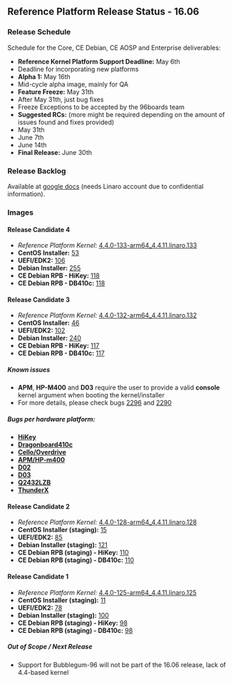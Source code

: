 ## Reference Platform Release Status - 16.06 

### Release Schedule

Schedule for the Core, CE Debian, CE AOSP and Enterprise deliverables:

- **Reference Kernel Platform Support Deadline:** May 6th
 - Deadline for incorporating new platforms
- **Alpha 1:** May 16th
 - Mid-cycle alpha image, mainly for QA
- **Feature Freeze:** May 31th
 - After May 31th, just bug fixes
 - Freeze Exceptions to be accepted by the 96boards team
- **Suggested RCs:** (more might be required depending on the amount of issues found and fixes provided)
 - May 31th
 - June 7th
 - June 14th
- **Final Release:** June 30th

### Release Backlog

Available at [google docs](https://docs.google.com/document/d/1utMREYtMKmC0eRM3duWCNTJ1oMNPPxMnvB_TTUOcWqg/edit) (needs Linaro account due to confidential information).

### Images

#### Release Candidate 4

- *Reference Platform Kernel:* [4.4.0-133-arm64_4.4.11.linaro.133](http://repo.linaro.org/ubuntu/linaro-overlay/pool/main/l/linux/)
- **CentOS Installer:** [53](https://builds.96boards.org/snapshots/reference-platform/components/centos-installer/53/)
- **UEFI/EDK2:** [106](https://builds.96boards.org/snapshots/reference-platform/components/uefi/106/)
- **Debian Installer:** [255](https://builds.96boards.org/snapshots/reference-platform/components/debian-installer/255/)
- **CE Debian RPB - HiKey:** [118](https://builds.96boards.org/snapshots/reference-platform/debian/118/hikey)
- **CE Debian RPB - DB410c:** [118](https://builds.96boards.org/snapshots/reference-platform/debian/118/dragonboard410c)

#### Release Candidate 3

- *Reference Platform Kernel:* [4.4.0-132-arm64_4.4.11.linaro.132](http://repo.linaro.org/ubuntu/linaro-overlay/pool/main/l/linux/)
- **CentOS Installer:** [46](https://builds.96boards.org/snapshots/reference-platform/components/centos-installer/46/)
- **UEFI/EDK2:** [102](https://builds.96boards.org/snapshots/reference-platform/components/uefi/102/)
- **Debian Installer:** [240](https://builds.96boards.org/snapshots/reference-platform/components/debian-installer/240/)
- **CE Debian RPB - HiKey:** [117](https://builds.96boards.org/snapshots/reference-platform/debian/117/hikey)
- **CE Debian RPB - DB410c:** [117](https://builds.96boards.org/snapshots/reference-platform/debian/117/dragonboard410c)

##### Known issues

- **APM**, **HP-M400** and **D03** require the user to provide a valid __console__ kernel argument when booting the kernel/installer
 - For more details, please check bugs [2296](https://bugs.linaro.org/show_bug.cgi?id=2296) and [2290](https://bugs.linaro.org/show_bug.cgi?id=2290)

##### Bugs per hardware platform:

- [**HiKey**](https://goo.gl/Rlu59c)
- [**Dragonboard410c**](https://goo.gl/2rnL8X)
- [**Cello/Overdrive**](https://goo.gl/CXTDbw)
- [**APM/HP-m400**](https://goo.gl/5hhs0l)
- [**D02**](https://goo.gl/P87Q5z)
- [**D03**](https://goo.gl/LSXpPR)
- [**Q2432LZB**](https://goo.gl/Q5lIGE)
- [**ThunderX**](https://goo.gl/z45Jkk)

#### Release Candidate 2

- *Reference Platform Kernel:* [4.4.0-128-arm64_4.4.11.linaro.128](http://repo.linaro.org/ubuntu/linaro-staging/pool/main/l/linux/)
- **CentOS Installer (staging):** [15](https://builds.96boards.org/snapshots/reference-platform/components/centos-installer-staging/15/)
- **UEFI/EDK2:** [85](https://builds.96boards.org/snapshots/reference-platform/components/uefi/85/)
- **Debian Installer (staging):** [121](https://builds.96boards.org/snapshots/reference-platform/components/debian-installer-staging/121)
- **CE Debian RPB (staging) - HiKey:** [110](https://builds.96boards.org/snapshots/reference-platform/debian/110/hikey)
- **CE Debian RPB (staging) - DB410c:** [110](https://builds.96boards.org/snapshots/reference-platform/debian/110/dragonboard410c)

#### Release Candidate 1

- *Reference Platform Kernel:* [4.4.0-125-arm64_4.4.11.linaro.125](http://repo.linaro.org/ubuntu/linaro-staging/pool/main/l/linux/)
- **CentOS Installer (staging):** [11](https://builds.96boards.org/snapshots/reference-platform/components/centos-installer-staging/11/)
- **UEFI/EDK2:** [78](https://builds.96boards.org/snapshots/reference-platform/components/uefi/78/)
- **Debian Installer (staging):** [100](https://builds.96boards.org/snapshots/reference-platform/components/debian-installer-staging/100)
- **CE Debian RPB (staging) - HiKey:** [98](https://builds.96boards.org/snapshots/reference-platform/debian/98/hikey)
- **CE Debian RPB (staging) - DB410c:** [98](https://builds.96boards.org/snapshots/reference-platform/debian/98/dragonboard410c)

##### Out of Scope / Next Release

 - Support for Bubblegum-96 will not be part of the 16.06 release, lack of 4.4-based kernel
